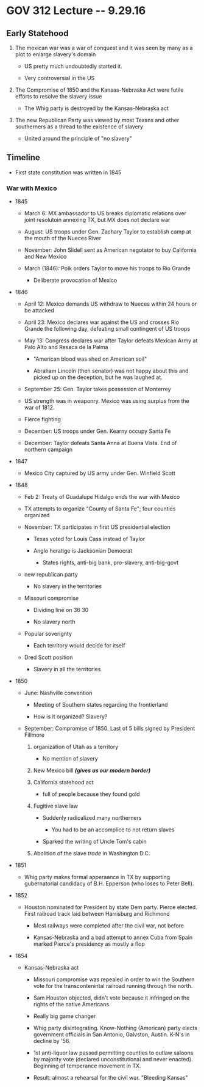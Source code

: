 # GOV 312 Lecture -- 9.29.16

## Early Statehood

1. The mexican war was a war of conquest and it was seen by many as a
   plot to enlarge slavery's domain

   - US pretty much undoubtedly started it.

   - Very controversial in the US

2. The Compromise of 1850 and the Kansas-Nebraska Act were futile efforts to
   resolve the slavery issue

   - The Whig party is destroyed by the Kansas-Nebraska act

3. The new Republican Party was viewed by most Texans and other southerners as
   a thread to the existence of slavery

   - United around the principle of "no slavery"

## Timeline

- First state constitution was written in 1845

### War with Mexico

- 1845

    - March 6: MX ambassador to US breaks diplomatic relations over joint resolutoin
      annexing TX, but MX does not declare war

    - August: US troops under Gen. Zachary Taylor to establish camp at the
      mouth of the Nueces River

    - November: John Slidell sent as American negotator to buy California and
      New Mexico

    - March (1846): Polk orders Taylor to move his troops to Rio Grande

        - Deliberate provocation of Mexico

- 1846

    - April 12: Mexico demands US withdraw to Nueces within 24 hours or be attacked

    - April 23: Mexico declares war against the US and crosses Rio Grande the
      following day, defeating small contingent of US troops

    - May 13: Congress declares war after Taylor defeats Mexican Army at Palo
      Alto and Resaca de la Palma

        - "American blood was shed on American soil"

        - Abraham Lincoln (then senator) was not happy about this and picked up
          on the deception, but he was laughed at.

    - September 25: Gen. Taylor takes possession of Monterrey

    - US strength was in weaponry. Mexico was using surplus from the war of
      1812.

    - Fierce fighting

    - December: US troops under Gen. Kearny occupy Santa Fe

    - December: Taylor defeats Santa Anna at Buena Vista. End of northern campaign

- 1847

    - Mexico City captured by US army under Gen. Winfield Scott

- 1848

    - Feb 2: Treaty of Guadalupe Hidalgo ends the war with Mexico

    - TX attempts to organize "County of Santa Fe"; four counties organized

    - November: TX participates in first US presidential election

        - Texas voted for Louis Cass instead of Taylor

        - Anglo heratige is Jacksonian Democrat

            - States rights, anti-big bank, pro-slavery, anti-big-govt

    - new republican party

        - No slavery in the territories

    - Missouri compromise

        - Dividing line on 36 30

        - No slavery north

    - Popular soverignty

        - Each territory would decide for itself

    - Dred Scott position

        - Slavery in all the territories

- 1850

    - June: Nashville convention

        - Meeting of Southern states regarding the frontierland

        - How is it organized? Slavery?

    - September: Compromise of 1850. Last of 5 bills signed by President
      Fillmore

        1. organization of Utah as a territory

            - No mention of slavery

        2. New Mexico bill ***(gives us our modern border)***

        3. California statehood act

            - full of people because they found gold

        4. Fugitive slave law

            - Suddenly radicalized many northerners

                - You had to be an accomplice to not return slaves

            - Sparked the writing of Uncle Tom's cabin

        5. Abolition of the slave *trade* in Washington D.C.

- 1851

    - Whig party makes formal apperaance in TX by supporting gubernatorial
      candidacy of B.H. Epperson (who loses to Peter Bell).

- 1852

    - Houston nominated for President by state Dem party. Pierce elected. First
      railroad track laid between Harrisburg and Richmond

        - Most railways were completed after the civil war, not before

        - Kansas-Nebraska and a bad attempt to annex Cuba from Spain marked
          Pierce's presidency as mostly a flop

- 1854

    - Kansas-Nebraska act

        - Missouri compromise was repealed in order to win the Southern vote
          for the transcontenintal railroad running through the north.

        - Sam Houston objected, didn't vote because it infringed on the rights
          of the native Americans

        - Really big game changer

        - Whig party disintegrating. Know-Nothing (American) party elects
          government officials in San Antonio, Galvston, Austin. K-N's in
          decline by '56.

        - 1st anti-liquor law passed permitting counties to outlaw saloons by
          majority vote (declared unconstitutional and never enacted).
          Beginning of temperance movement in TX.

        - Result: almost a rehearsal for the civil war. "Bleeding Kansas"
